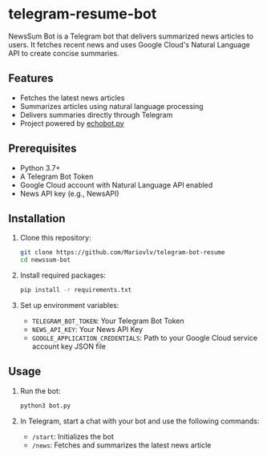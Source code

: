 # telegram-resume-bot

NewsSum Bot is a Telegram bot that delivers summarized news articles to users. It fetches recent news and uses Google Cloud's Natural Language API to create concise summaries.

## Features

- Fetches the latest news articles
- Summarizes articles using natural language processing
- Delivers summaries directly through Telegram
- Project powered by [echobot.py](https://docs.python-telegram-bot.org/en/v21.3/examples.echobot.html)

## Prerequisites

- Python 3.7+
- A Telegram Bot Token
- Google Cloud account with Natural Language API enabled
- News API key (e.g., NewsAPI)

## Installation

1. Clone this repository:

   ```bash
   git clone https://github.com/Mariovlv/telegram-bot-resume
   cd newssum-bot
   ```

2. Install required packages:

   ```bash
   pip install -r requirements.txt
   ```

3. Set up environment variables:
   - `TELEGRAM_BOT_TOKEN`: Your Telegram Bot Token
   - `NEWS_API_KEY`: Your News API Key
   - `GOOGLE_APPLICATION_CREDENTIALS`: Path to your Google Cloud service account key JSON file

## Usage

1. Run the bot:

   ```bash
   python3 bot.py
   ```

2. In Telegram, start a chat with your bot and use the following commands:
   - `/start`: Initializes the bot
   - `/news`: Fetches and summarizes the latest news article
